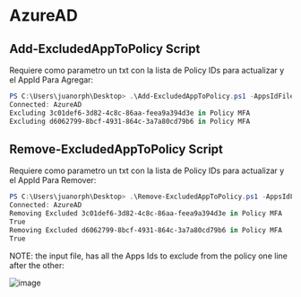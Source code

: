 # AzureAD

## Add-ExcludedAppToPolicy Script

Requiere como parametro un txt con la lista de Policy IDs para actualizar y el AppId Para Agregar:

```powershell
PS C:\Users\juanorph\Desktop> .\Add-ExcludedAppToPolicy.ps1 -AppsIdFile .\appsid.txt -PolicyId '4d0635b4-df36-454e-bc08-c1553c9b91ce'
Connected: AzureAD
Excluding 3c01def6-3d82-4c8c-86aa-feea9a394d3e in Policy MFA
Excluding d6062799-8bcf-4931-864c-3a7a80cd79b6 in Policy MFA
```

## Remove-ExcludedAppToPolicy Script

Requiere como parametro un txt con la lista de Policy IDs para actualizar y el AppId Para Remover:

```powershell
PS C:\Users\juanorph\Desktop> .\Remove-ExcludedAppToPolicy.ps1 -AppsIdFile .\appsid.txt -PolicyId '4d0635b4-df36-454e-bc08-c1553c9b91ce'
Connected: AzureAD
Removing Excluded 3c01def6-3d82-4c8c-86aa-feea9a394d3e in Policy MFA
True
Removing Excluded d6062799-8bcf-4931-864c-3a7a80cd79b6 in Policy MFA
True
```

NOTE: the input file, has all the Apps Ids to exclude from the policy one line after the other:


![image](https://user-images.githubusercontent.com/18380875/215772383-fbd56262-e4d1-402a-b8cb-51fdfed228e4.png)


